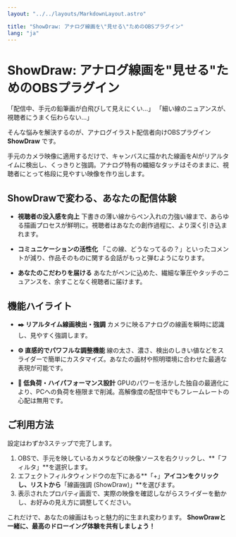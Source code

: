 ```yaml
---
layout: "../../layouts/MarkdownLayout.astro"

title: "ShowDraw: アナログ線画を\"見せる\"ためのOBSプラグイン"
lang: "ja"
---
```


# ShowDraw: アナログ線画を"見せる"ためのOBSプラグイン

「配信中、手元の鉛筆画が白飛びして見えにくい…」
「細い線のニュアンスが、視聴者にうまく伝わらない…」

そんな悩みを解決するのが、アナログイラスト配信者向けOBSプラグイン **ShowDraw** です。

手元のカメラ映像に適用するだけで、キャンバスに描かれた線画をAIがリアルタイムに検出し、くっきりと強調。アナログ特有の繊細なタッチはそのままに、視聴者にとって格段に見やすい映像を作り出します。

## ShowDrawで変わる、あなたの配信体験

* **視聴者の没入感を向上**
    下書きの薄い線からペン入れの力強い線まで、あらゆる描画プロセスが鮮明に。視聴者はあなたの創作過程に、より深く引き込まれます。

* **コミュニケーションの活性化**
    「この線、どうなってるの？」といったコメントが減り、作品そのものに関する会話がもっと弾むようになります。

* **あなたのこだわりを届ける**
    あなたがペンに込めた、繊細な筆圧やタッチのニュアンスを、余すことなく視聴者に届けます。

## 機能ハイライト

* **✒️ リアルタイム線画検出・強調**
    カメラに映るアナログの線画を瞬時に認識し、見やすく強調します。

* **⚙️ 直感的でパワフルな調整機能**
    線の太さ、濃さ、検出のしきい値などをスライダーで簡単にカスタマイズ。あなたの画材や照明環境に合わせた最適な表現が可能です。

* **🚀 低負荷・ハイパフォーマンス設計**
    GPUのパワーを活かした独自の最適化により、PCへの負荷を極限まで削減。高解像度の配信中でもフレームレートの心配は無用です。

## ご利用方法

設定はわずか3ステップで完了します。

1.  OBSで、手元を映しているカメラなどの映像ソースを右クリックし、**「フィルタ」**を選択します。
2.  エフェクトフィルタウィンドウの左下にある**「+」**アイコンをクリックし、リストから**「線画強調 (ShowDraw)」**を選びます。
3.  表示されたプロパティ画面で、実際の映像を確認しながらスライダーを動かし、お好みの見え方に調整してください。

これだけで、あなたの線画はもっと魅力的に生まれ変わります。
**ShowDrawと一緒に、最高のドローイング体験を共有しましょう！**
